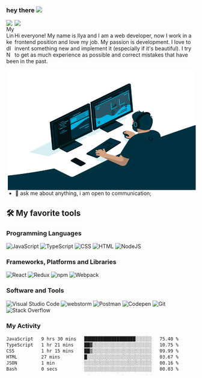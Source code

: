 ### hey there <img src="https://media.giphy.com/media/hvRJCLFzcasrR4ia7z/giphy.gif" width="25px">

<a href="https://www.linkedin.com/in/doshechnikow/">
  <img align="left" alt="My LinkedIN" width="22px" src="https://raw.githubusercontent.com/peterthehan/peterthehan/master/assets/linkedin.svg" />
</a>

![](https://visitor-badge.glitch.me/badge?page_id=i-doshehnikow.i-doshehnikow)
<br />

Hi everyone! My name is Ilya and I am a web developer, now I work in a frontend position and love my job. My passion is development. 
I love to invent something new and implement it (especially if it's beautiful). I try to get as much experience as possible and correct mistakes that have been in the past.

  <img align="right" alt="GIF" src="https://github.com/i-doshechnikow/i-doshechnikow/blob/main/code.gif?raw=true" width="500" height="320" />

- 💬 ask me about anything, i am open to communication;

<!-- Some badges are from https://github.com/Ileriayo/markdown-badges -->
## 🛠️ My favorite tools

### Programming Languages
<p>
    <img alt="JavaScript" src="https://img.shields.io/badge/JavaScript%20-%23F7DF1E.svg?logo=javascript&logoColor=black">
    <img alt="TypeScript" src="https://img.shields.io/badge/TypeScript%20-%23007ACC.svg?logo=typescript&logoColor=white">  
    <img alt="CSS" src="https://img.shields.io/badge/CSS%20-%231572B6.svg?logo=css3&logoColor=white">
    <img alt="HTML" src="https://img.shields.io/badge/HTML%20-%23E34F26.svg?logo=html5&logoColor=white">
    <img alt="NodeJS" src="https://img.shields.io/badge/Node.js%20-%2343853D.svg?logo=node.js&logoColor=white">
</p>

### Frameworks, Platforms and Libraries

<p>
    <img alt="React" src="https://img.shields.io/badge/React%20-%2320232a.svg?logo=react&logoColor=%2361DAFB">
    <img alt="Redux" src="https://img.shields.io/badge/redux-%23593d88.svg?logo=redux&logoColor=white">
    <img alt="npm" src="https://img.shields.io/badge/NPM-%23000000.svg?logo=npm&logoColor=white">
    <img alt="Webpack" src="https://img.shields.io/badge/webpack-%238DD6F9.svg?logo=webpack&logoColor=black">
</p>

### Software and Tools

<p>
    <img alt="Visual Studio Code" src="https://img.shields.io/badge/Visual%20Studio%20Code-0078d7.svg?logo=visual-studio-code&logoColor=white">  
    <img alt="webstorm" src="https://img.shields.io/badge/webstorm-143?logo=webstorm&logoColor=white&color=black">
    <img alt="Postman" src="https://img.shields.io/badge/Postman-FF6C37?logo=postman&logoColor=white">
    <img alt="Codepen" src="https://img.shields.io/badge/Codepen-000000.svg?logo=codepen&logoColor=white">
    <img alt="Git" src="https://img.shields.io/badge/Git%20-%23F05033.svg?logo=git&logoColor=white">
    <img alt="Stack Overflow" src="https://img.shields.io/badge/-Stack%20Overflow-FE7A16?logo=stack-overflow&logoColor=white">
</p>

### My Activity

<!--START_SECTION:waka-->

```text
JavaScript   9 hrs 30 mins   ███████████████████░░░░░░   75.40 %
TypeScript   1 hr 21 mins    ██▓░░░░░░░░░░░░░░░░░░░░░░   10.75 %
CSS          1 hr 15 mins    ██▒░░░░░░░░░░░░░░░░░░░░░░   09.99 %
HTML         27 mins         █░░░░░░░░░░░░░░░░░░░░░░░░   03.67 %
JSON         1 min           ░░░░░░░░░░░░░░░░░░░░░░░░░   00.16 %
Bash         0 secs          ░░░░░░░░░░░░░░░░░░░░░░░░░   00.03 %
```

<!--END_SECTION:waka-->
